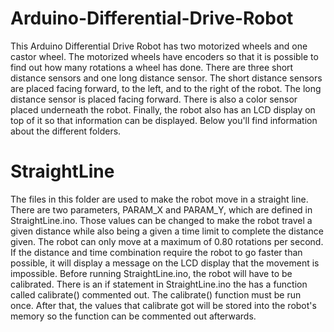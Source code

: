 # Arduino-Differential-Drive-Robot

This Arduino Differential Drive Robot has two motorized wheels and one castor wheel. The motorized wheels have encoders so
that it is possible to find out how many rotations a wheel has done. There are three short distance sensors and one long distance sensor.
The short distance sensors are placed facing forward, to the left, and to the right of the robot. The long distance sensor is placed
facing forward. There is also a color sensor placed underneath the robot. Finally, the robot also has an LCD display on top of it so that
information can be displayed. Below you'll find information about the different folders.


# StraightLine
The files in this folder are used to make the robot move in a straight line. There are two parameters, PARAM_X and PARAM_Y, which are
defined in StraightLine.ino. Those values can be changed to make the robot travel a given distance while also being a given a time limit
to complete the distance given. The robot can only move at a maximum of 0.80 rotations per second. If the distance and time combination
require the robot to go faster than possible, it will display a message on the LCD display that the movement is impossible. Before running
StraightLine.ino, the robot will have to be calibrated. There is an if statement in StraightLine.ino the has a function called calibrate() 
commented out. The calibrate() function must be run once. After that, the values that calibrate got will be stored into the robot's memory
so the function can be commented out afterwards.
